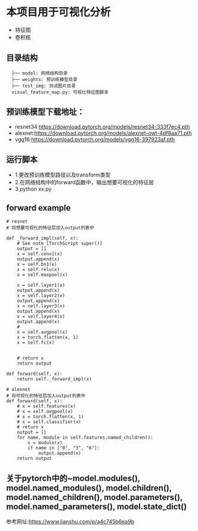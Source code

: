# 本项目用于可视化分析
* 特征图
* 卷积核

## 目录结构
```
  ├── model: 网络结构目录
  ├── weights: 预训练模型目录
  ├── test_img: 测试图片目录
  visual_feature_map.py: 可视化特征图脚本
```

## 预训练模型下载地址：
* resnet34:https://download.pytorch.org/models/resnet34-333f7ec4.pth
* alexnet:https://download.pytorch.org/models/alexnet-owt-4df8aa71.pth
* vgg16:https://download.pytorch.org/models/vgg16-397923af.pth

## 运行脚本
- 1.更改预训练模型路径以及transform类型
- 2.在网络结构中的forward函数中，输出想要可视化的特征层
- 3.python xx.py

## forward example
```
# resnet
# 将想要可视化的特征层加入output列表中

def _forward_impl(self, x):
    # See note [TorchScript super()]
    output = []
    x = self.conv1(x)
    output.append(x)
    x = self.bn1(x)
    x = self.relu(x)
    x = self.maxpool(x)

    x = self.layer1(x)
    output.append(x)
    x = self.layer2(x)
    output.append(x)
    x = self.layer3(x)
    output.append(x)
    x = self.layer4(x)
    output.append(x)
    #
    x = self.avgpool(x)
    x = torch.flatten(x, 1)
    x = self.fc(x)


    # return x
    return output

def forward(self, x):
    return self._forward_impl(x)
```

```
# alexnet
# 将可视化的特征层加入output列表中
def forward(self, x):
    # x = self.features(x)
    # x = self.avgpool(x)
    # x = torch.flatten(x, 1)
    # x = self.classifier(x)
    # return x
    output = []
    for name, module in self.features.named_children():
        x = module(x)
        if name in ["0", "3", "6"]:
            output.append(x)
    return output
```

## 关于pytorch中的~model.modules(), model.named_modules(), model.children(), model.named_children(), model.parameters(), model.named_parameters(), model.state_dict()
参考网址:https://www.jianshu.com/p/a4c745b6ea9b